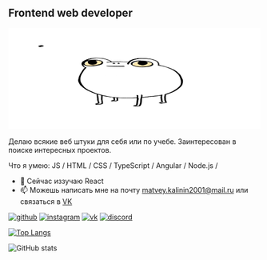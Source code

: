 ## Frontend web developer
![Frontend web developer](frog-banner.gif)

Делаю всякие веб штуки для себя или по учебе. Заинтересован в поиске интересных проектов.

Что я умею: JS / HTML / CSS / TypeScript / Angular / Node.js / 

- 🌱 Сейчас иззучаю React 
- 📫 Можешь написать мне на почту matvey.kalinin2001@mail.ru или связаться в [VK](https://vk.com/matthewkalinin)


[<img src='https://cdn.jsdelivr.net/npm/simple-icons@3.0.1/icons/github.svg' alt='github' height='40'>](https://github.com/GrafHollywood)
[<img src='https://cdn.jsdelivr.net/npm/simple-icons@3.0.1/icons/instagram.svg' alt='instagram' height='40'>](https://www.instagram.com/matthew_kalinin.jpg/)
[<img src='https://cdn.jsdelivr.net/npm/simple-icons@3.0.1/icons/vk.svg' alt='vk' height='40'>](https://vk.com/feed)
[<img src='https://cdn.jsdelivr.net/npm/simple-icons@3.0.1/icons/discord.svg' alt='discord' height='40'>](https://discord.gg/dksymyCj)  

[![Top Langs](https://github-readme-stats.vercel.app/api/top-langs/?username=GrafHollywood)](https://github.com/anuraghazra/github-readme-stats)

![GitHub stats](https://github-readme-stats.vercel.app/api?username=GrafHollywood&show_icons=true)  

